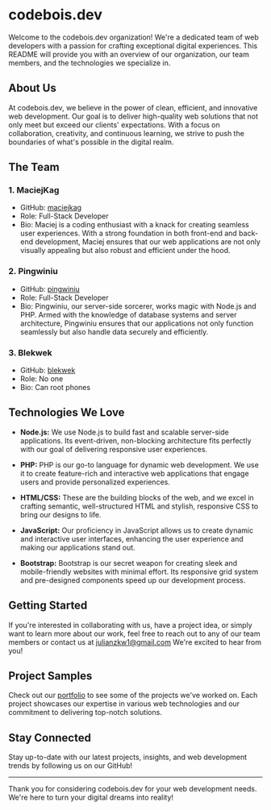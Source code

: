 # codebois.dev

Welcome to the codebois.dev organization! We're a dedicated team of web developers with a passion for crafting exceptional digital experiences. This README will provide you with an overview of our organization, our team members, and the technologies we specialize in.

## About Us

At codebois.dev, we believe in the power of clean, efficient, and innovative web development. Our goal is to deliver high-quality web solutions that not only meet but exceed our clients' expectations. With a focus on collaboration, creativity, and continuous learning, we strive to push the boundaries of what's possible in the digital realm.

## The Team

### 1. MaciejKag

- GitHub: [maciejkag](https://github.com/maciejkag)
- Role: Full-Stack Developer
- Bio: Maciej is a coding enthusiast with a knack for creating seamless user experiences. With a strong foundation in both front-end and back-end development, Maciej ensures that our web applications are not only visually appealing but also robust and efficient under the hood.

### 2. Pingwiniu

- GitHub: [pingwiniu](https://github.com/pingwiniu)
- Role: Full-Stack Developer
- Bio: Pingwiniu, our server-side sorcerer, works magic with Node.js and PHP. Armed with the knowledge of database systems and server architecture, Pingwiniu ensures that our applications not only function seamlessly but also handle data securely and efficiently.

### 3. Blekwek

- GitHub: [blekwek](https://github.com/blekwek)
- Role: No one
- Bio: Can root phones

## Technologies We Love

- **Node.js:** We use Node.js to build fast and scalable server-side applications. Its event-driven, non-blocking architecture fits perfectly with our goal of delivering responsive user experiences.

- **PHP:** PHP is our go-to language for dynamic web development. We use it to create feature-rich and interactive web applications that engage users and provide personalized experiences.

- **HTML/CSS:** These are the building blocks of the web, and we excel in crafting semantic, well-structured HTML and stylish, responsive CSS to bring our designs to life.

- **JavaScript:** Our proficiency in JavaScript allows us to create dynamic and interactive user interfaces, enhancing the user experience and making our applications stand out.

- **Bootstrap:** Bootstrap is our secret weapon for creating sleek and mobile-friendly websites with minimal effort. Its responsive grid system and pre-designed components speed up our development process.

## Getting Started

If you're interested in collaborating with us, have a project idea, or simply want to learn more about our work, feel free to reach out to any of our team members or contact us at julianzkw1@gmail.com We're excited to hear from you!

## Project Samples

Check out our [portfolio](https://codebois.dev/) to see some of the projects we've worked on. Each project showcases our expertise in various web technologies and our commitment to delivering top-notch solutions.

## Stay Connected

Stay up-to-date with our latest projects, insights, and web development trends by following us on our GitHub!

---

Thank you for considering codebois.dev for your web development needs. We're here to turn your digital dreams into reality!
